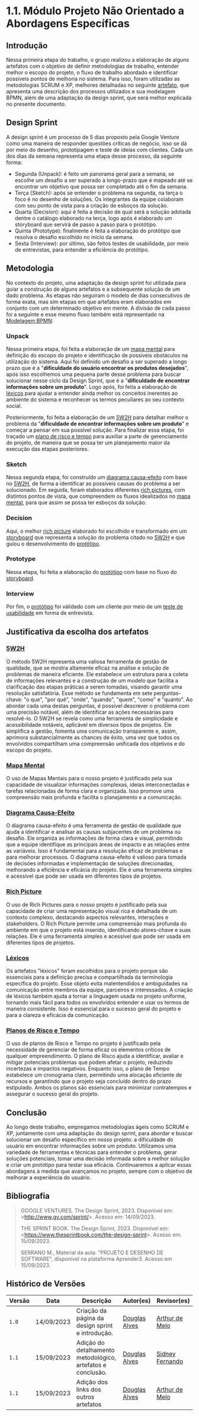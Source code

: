 # 1.1. Módulo Projeto Não Orientado a Abordagens Específicas

## Introdução

Nessa primeira etapa do trabalho, o grupo realizou a elaboração de alguns artefatos com o objetivo de definir metodologias de trabalho, entender melhor o escopo do projeto, o fluxo de trabalho abordado e identificar possíveis pontos de melhoria no sistema. Para isso, foram utilizadas as metodologias SCRUM e XP, melhores detalhadas no seguinte [artefato](Base/1.2.ProcessosMetodologiasAbordagens.md), que apresenta uma descrição dos processos utilizados e sua modelagem BPMN, além de uma adaptação da design sprint, que será melhor explicada no presente documento.

## Design Sprint

A design sprint é um processo de 5 dias proposto pela Google Venture como uma maneira de responder questões críticas de negócio, isso se dá por meio do desenho, prototipagem e teste de ideias com clientes. Cada um dos dias da semana representa uma etapa desse processo, da seguinte forma:

* Segunda (Unpack): é feito um panorama geral para a semana, se escolhe um desafio a ser superado a longo-prazo que é mapeado até se encontrar um objetivo que possa ser completado até o fim da semana.
* Terça (Sketch): após se entender o problema na segunda, na terça o foco é no desenho de soluções. Os integrantes da equipe colaboram com seu ponto de vista para a criação de esboços da solução.
* Quarta (Decision): aqui é feita a decisão de qual será a solução adotada dentre o catálogo elaborado na terça, logo após é elaborado um storyboard que servirá de passo a passo para o protótipo.
* Quinta (Prototype): finalmente é feita a elaboração do protótipo que resolva o desafio escolhido no início da semana.
* Sexta (Interview): por último, são feitos testes de usabilidade, por meio de entrevistas, para entender a eficiência do protótipo.

## Metodologia

No contexto do projeto, uma adaptação da design sprint foi utilizada para guiar a construção de alguns artefatos e a subsequente solução de um dado problema. As etapas não seguiram o modelo de dias consecutivos de forma exata, mas sim etapas em que artefatos eram elaborados em conjunto com um determinado objetivo em mente. A divisão de cada passo foi a seguinte e esse mesmo fluxo também está representado na [Modelagem BPMN](Base/1.2.ProcessosMetodologiasAbordagens.md):

### Unpack

Nessa primeira etapa, foi feita a elaboração de um [mapa mental](Base/MapaMental.md) para definição do escopo do projeto e identificação de possíveis obstáculos na utilização do sistema. Aqui foi definido um desafio a ser superado a longo prazo que é a "**dificuldade do usuário encontrar os produtos desejados**", após isso escolhemos uma pequena parte desse problema para buscar solucionar nesse ciclo da Design Sprint, que é a "**dificuldade de encontrar informações sobre um produto**". Logo após, foi feita a elaboração de [léxicos](Base/lexicos.md) para ajudar a entender ainda melhor os conceitos inerentes ao ambiente do sistema e reconhecer os termos peculiares ao seu contexto social.

Posteriormente, foi feita a elaboração de um [5W2H](Base/5W2H.md) para detalhar melhor o problema da "**dificuldade de encontrar informações sobre um produto**" e começar a pensar em sua possível solução. Para finalizar essa etapa, foi traçado um [plano de risco e tempo](Base/plano-risco-tempo.md) para auxiliar a parte de gerenciamento do projeto, de maneira que se possa ter um planejamento maior da execução das etapas posteriores.

### Sketch

Nessa segunda etapa, foi construído um [diagrama causa-efeito](Base/causa-efeito.md) com base no [5W2H](Base/5W2H.md), de forma a identificar as possíveis causas do problema a ser solucionado. Em seguida, foram elaborados diferentes [rich pictures](Base/RichPicture.md), com distintos pontos de vista, que compreendem os fluxos idealizados no [mapa mental](Base/MapaMental.md), para que assim se possa ter esboços da solução.

### Decision

Aqui, o melhor [rich picture](Base/RichPicture.md) elaborado foi escolhido e transformado em um [storyboard](Base/storyboard.md) que representa a solução do problema citado no [5W2H](Base/5W2H.md) e que guiou o desenvolvimento do [protótipo](Base/Prototipos.md).

### Prototype

Nessa etapa, foi feita a elaboração do [protótipo](Base/Prototipos.md) com base no fluxo do [storyboard](Base/storyboard.md).

### Interview

Por fim, o [protótipo](Base/Prototipos.md) foi válidado com um cliente por meio de um [teste de usabilidade](Base/validacao-prototipo.md) em forma de entrevista.

## Justificativa da escolha dos artefatos

### [5W2H](Base/5W2H.md)

O método 5W2H representa uma valiosa ferramenta de gestão de qualidade, que se mostra altamente eficaz na análise e solução de problemas de maneira eficiente. Ele estabelece um estrutura para a coleta de informações relevantes e a construção de um modelo que facilita a clarificação das etapas práticas a serem tomadas, visando garantir uma resolução satisfatória. Esse método se fundamenta em sete perguntas-chave: "o que", "por quê", "onde", "quando", "quem", "como" e "quanto". Ao abordar cada uma destas perguntas, é possível descrever o problema com uma precisão notável, além de identificar as ações necessárias para resolvê-lo. O 5W2H se revela como uma ferramenta de simplicidade e acessibilidade notáveis, aplicável em diversos tipos de projetos. Ele simplifica a gestão, fomenta uma comunicação transparente e, assim, aprimora substancialmente as chances de êxito, uma vez que todos os envolvidos compartilham uma compreensão unificada dos objetivos e do escopo do projeto.

### [Mapa Mental](Base/MapaMental.md)

O uso de Mapas Mentais para o nosso projeto é justificado pela sua capacidade de visualizar informações complexas, ideias interconectadas e tarefas relacionadas de forma clara e organizada. Isso promove uma compreensão mais profunda e facilita o planejamento e a comunicação. 

### [Diagrama Causa-Efeito](Base/causa-efeito.md)

O diagrama causa-efeito é uma ferramenta de gestão de qualidade que ajuda a identificar e analisar as causas subjacentes de um problema ou desafio. Ele organiza as informações de forma clara e visual, permitindo que a equipe identifique as principais áreas de impacto e as relações entre as variáveis. Isso é fundamental para a resolução eficaz de problemas e para melhorar processos. O diagrama causa-efeito é valioso para tomada de decisões informadas e implementação de soluções direcionadas, melhorando a eficiência e eficácia do projeto. Ele é uma ferramenta simples e acessível que pode ser usada em diferentes tipos de projetos.

### [Rich Picture](Base/RichPicture.md)

O uso de Rich Pictures para o nosso projeto é justificado pela sua capacidade de criar uma representação visual rica e detalhada de um contexto complexo, destacando aspectos relevantes, interações e stakeholders. O Rich Picture permite uma compreensão mais profunda do ambiente em que o projeto está inserido, identificando atores-chave e suas relações. Ele é uma ferramenta simples e acessível que pode ser usada em diferentes tipos de projetos.

### [Léxicos](Base/lexicos.md)

Os artefatos "léxicos" foram escolhidos para o projeto porque são essenciais para a definição precisa e compartilhada da terminologia específica do projeto. Esse objeto evita malentendidos e ambiguidades na comunicação entre membros da equipe, parceiros e interessados. A criação de léxicos também ajuda a tornar a linguagem usada no projeto uniforme, tornando mais fácil para todos os envolvidos entender e usar os termos de maneira consistente. Isso é essencial para o sucesso geral do projeto e para a clareza e eficácia da comunicação.

### [Planos de Risco e Tempo](Base/plano-risco-tempo.md)

O uso de planos de Risco e Tempo no projeto é justificado pela necessidade de gerenciar de forma eficaz os elementos críticos de qualquer empreendimento. O plano de Risco ajuda a identificar, avaliar e mitigar potenciais problemas que podem afetar o projeto, reduzindo incertezas e impactos negativos. Enquanto isso, o plano de Tempo estabelece um cronograma claro, permitindo uma alocação eficiente de recursos e garantindo que o projeto seja concluído dentro do prazo estipulado. Ambos os planos são essenciais para minimizar contratempos e assegurar o sucesso geral do projeto.

## Conclusão

Ao longo deste trabalho, empregamos metodologias ágeis como SCRUM e XP, juntamente com uma adaptação do design sprint, para abordar e buscar solucionar um desafio específico em nosso projeto: a dificuldade do usuário em encontrar informações sobre um produto. Utilizamos uma variedade de ferramentas e técnicas para entender o problema, gerar soluções potenciais, tomar uma decisão informada sobre a melhor solução e criar um protótipo para testar sua eficácia. Continuaremos a aplicar essas abordagens à medida que avançamos no projeto, sempre com o objetivo de melhorar a experiência do usuário.

## Bibliografia

> GOOGLE VENTURES. The Design Sprint, 2023. Disponível em: <<http://www.gv.com/sprint/>>. Acesso em: 14/09/2023.
>
> THE SPRINT BOOK. The Design Sprint, 2023. Disponível em: <<https://www.thesprintbook.com/the-design-sprint>>. Acesso em: 15/09/2023.
>
> SERRANO M., Material da aula: "PROJETO E DESENHO DE SOFTWARE", disponível na plataforma Aprender3. Acesso em 15/09/2023.

## Histórico de Versões

| Versão | Data       | Descrição                                    | Autor(es)                                        | Revisor(es)                                      |
| ------ | ---------- | -------------------------------------------- | ------------------------------------------------ | ------------------------------------------------ |
| `1.0`  | 14/09/2023 | Criação da página da design sprint e introdução.    |  [Douglas Alves](https://github.com/dougalvs) |  [Arthur de Melo](https://github.com/arthurmlv) |
| `1.1`  | 15/09/2023 | Adição do detalhamento metodológico, artefatos e conclusão.    |  [Douglas Alves](https://github.com/dougalvs) |  [Sidney Fernando](https://github.com/nando3d3) |
| `1.1`  | 15/09/2023 | Adição dos links dos outros artefatos    |  [Douglas Alves](https://github.com/dougalvs) |  [Arthur de Melo](https://github.com/arthurmlv) |